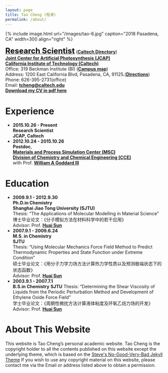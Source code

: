 ```yaml
---
layout: page
title: Tao Cheng (程涛)
permalink: /about/
---
```


<!-- {% include image.html url="/images/tao.jpg" caption="" width=300 align="right" %} -->
{% include image.html url="/images/tao-6.jpg" caption="2018 Pasadena, CA" width=300 align="right" %}

[<span style="color:black;font-size:18pt;font-weight:bold">Research Scientist</span>](https://directory.caltech.edu/personnel/tcheng) ([**Caltech Directory**](https://directory.caltech.edu/personnel/tcheng))  
[**Joint Center for Artificial Photosynthesis (JCAP)**](https://solarfuelshub.org/)    
[**California Institute of Technology (Caltech)**](http://www.caltech.edu/)   
Office: 319 Beckman Institute (BI) ([**Campus map**](http://www.caltech.edu/map/beckman-institute))  
Address: 1200 East California Blvd, Pasadena, CA, 91125.([**Directions**](http://www.caltech.edu/content/directions))   
Phone: 626-395-2731(office)  
Email: [**tcheng@caltech.edu**](tcheng@caltech.edu)  
[**Download my CV in pdf here**](https://www.dropbox.com/s/7vbhlj8dpvq9uvs/tcheng.pdf)

# Experience
- **2015.10.26 - Present**   
**Research Scientist**    
**JCAP, Caltech**  
- **2012.10.24 - 2015.10.26**  
**Postdoc**,  
[**Materials and Process Simulation Center (MSC)**](http://www.wag.caltech.edu/)  
[**Division of Chemistry and Chemical Engineering (CCE)**](http://cce.caltech.edu/)  
with Prof. [**William A Goddard III**](https://www.cce.caltech.edu/content/william-goddard)  

# Education
- **2009.9.1 - 2012.9.30**  
**Ph.D.in Chemistry**  
**Shanghai Jiao Tong University (SJTU)**  
Thesis: “The Applications of Molecular Modelling in Material Science”  
博士毕业论文：《分子模拟方法在材料科学中的若干应用》  
Advisor: Prof. [**Huai Sun**](http://sun.sjtu.edu.cn/)
- **2007.9.1 - 2009.6.24**  
**M.S. in Chemistry**     
**SJTU**  
Thesis: “Using Molecular Mechanics Force Field Method to Predict Thermodynamic Properties and State Function under Extreme Condition”  
硕士毕业论文：《用分子力学力场方法计算热力学性质以及预测极端状态下的状态函数》  
Advisor: Prof. [**Huai Sun**](http://sun.sjtu.edu.cn/)
- **2003.9.1 - 2007.7.1**  
**B.S.in Chemistry** 
**SJTU**
Thesis: “Determining the Shear Viscosity of Liquids from the Periodic Perturbation Method and Development of Ethylene Oxide Force Field”  
学士毕业论文：《周期性微扰方法计算液体粘度及环氧乙烷力场的开发》  
Advisor: Prof. [**Huai Sun**](http://sun.sjtu.edu.cn/)

# About This Website
This website is Tao Cheng’s personal academic website.
Tao Cheng is the copyright holder to all the contents published
on this website except the underlying theme, which is based on the
<a href="http://jekyllthemes.org/themes/svm-ngvb/" target="_blank">Steve's No-Good-Very-Bad Jekyll Theme</a>
If you wish to use any copyright material on this website,
please contact me via the Email or address listed above to obtain
a permission.
